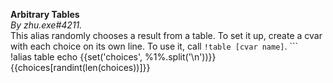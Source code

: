 **Arbitrary Tables**  
*By zhu.exe#4211.*  
This alias randomly chooses a result from a table. To set it up, create a cvar with each choice on its own line. To use it, call `!table [cvar name]`. ```  
!alias table echo {{set('choices', %1%.split('\n'))}}{{choices[randint(len(choices))]}}  
```